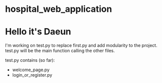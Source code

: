 # hospital_web_application

# Hello it's Daeun
I'm working on test.py to replace first.py and add modularity to the project.<br />
test.py will be the main function calling the other files.

test.py contains (so far):
- welcome_page.py <br />
- login_or_register.py <br />
